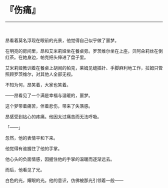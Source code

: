 # 『伤痛』

------

　

昂看着莫名浮现在眼前的光景，他觉得自己似乎做了噩梦。

在明亮的房间里，昂和艾米莉娅坐在餐桌旁。罗茨维尔坐在上座，贝阿朵莉丝在倒红茶。在她身边，帕克把头伸进了盘子里。

艾米莉娅教训着在餐桌上胡闹的帕克，莱姆见缝插针、手脚麻利地工作，拉姆只管照顾罗茨维尔，对其他人全部无视。

不知为何，昂笑着，大家也笑着。

——昂看见了一个满是幸福与温暖的，噩梦。

这个梦带着痛苦，伴着悲伤，带来了失落感。

昂感受到钻心的疼痛。他因太过痛苦而无法呼吸。

「——」

忽然，他的表情平和下来。

他觉得有谁握住了他的手掌。

他心头的负面情感，因握住他的手掌的温暖而逐渐远去。

而后，他看见了光。

白色的光，耀眼的光。他的意识，仿佛被那光引领着一般——

